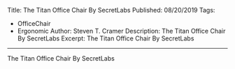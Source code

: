 Title: The Titan Office Chair By SecretLabs
Published: 08/20/2019
Tags: 
 - OfficeChair 
 - Ergonomic
Author: Steven T. Cramer
Description: The Titan Office Chair By SecretLabs
Excerpt: The Titan Office Chair By SecretLabs
---
The Titan Office Chair By SecretLabs

